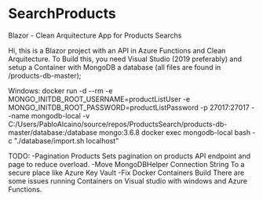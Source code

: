 # SearchProducts
Blazor - Clean Arquitecture App for Products Searchs

Hi, this is a Blazor project with an API in Azure Functions and Clean Arquitecture. To Build this, you need Visual Studio (2019 preferably) and setup a Container with MongoDB a database (all files are found in /products-db-master);

Windows:
docker run -d --rm -e MONGO_INITDB_ROOT_USERNAME=productListUser -e MONGO_INITDB_ROOT_PASSWORD=productListPassword -p 27017:27017 --name mongodb-local -v C:/Users/PabloAlcaino/source/repos/ProductsSearch/products-db-master/database:/database mongo:3.6.8
docker exec mongodb-local bash -c "./database/import.sh localhost"

TODO: 
-Pagination Products
	Sets pagination on products API endpoint and page to reduce overload.
-Move MongoDBHelper Connection String 
	To a secure place like Azure Key Vault
-Fix Docker Containers Build
	There are some issues running Containers on Visual studio with windows and Azure Functions.
